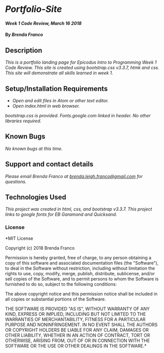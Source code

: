 # _Portfolio-Site_

#### _Week 1 Code Review, March 16 2018_

#### By _**Brenda Franco**_

## Description

_This is a portfolio landing page for Epicodus Intro to Programming Week 1 Code Review. This site is created using bootstrap.css v3.3.7, htmk and css. This site will demonstrate all skills learned in week 1._

## Setup/Installation Requirements

* _Open and edit files in Atom or other text editor._
* _Open index.html in web browser._

_bootstrap.css is provided. Fonts.google.com linked in header. No other libraries required._

## Known Bugs

_No known bugs at this time._

## Support and contact details

_Please email Brenda Franco at brenda.leigh.franco@gmail.com for questions._

## Technologies Used

_This project was created in html, css, and bootstrap v3.3.7._
_This project links to google fonts for EB Garamond and Quicksand._

### License

*MIT License

Copyright (c) 2018 Brenda Franco

Permission is hereby granted, free of charge, to any person obtaining a copy
of this software and associated documentation files (the "Software"), to deal
in the Software without restriction, including without limitation the rights
to use, copy, modify, merge, publish, distribute, sublicense, and/or sell
copies of the Software, and to permit persons to whom the Software is
furnished to do so, subject to the following conditions:

The above copyright notice and this permission notice shall be included in all
copies or substantial portions of the Software.

THE SOFTWARE IS PROVIDED "AS IS", WITHOUT WARRANTY OF ANY KIND, EXPRESS OR
IMPLIED, INCLUDING BUT NOT LIMITED TO THE WARRANTIES OF MERCHANTABILITY,
FITNESS FOR A PARTICULAR PURPOSE AND NONINFRINGEMENT. IN NO EVENT SHALL THE
AUTHORS OR COPYRIGHT HOLDERS BE LIABLE FOR ANY CLAIM, DAMAGES OR OTHER
LIABILITY, WHETHER IN AN ACTION OF CONTRACT, TORT OR OTHERWISE, ARISING FROM,
OUT OF OR IN CONNECTION WITH THE SOFTWARE OR THE USE OR OTHER DEALINGS IN THE
SOFTWARE.*
